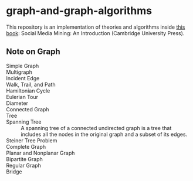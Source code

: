 # graph-and-graph-algorithms

This repository is an implementation of theories and algorithms inside [this book](https://www.cambridge.org/core/books/social-media-mining/D1050E05E04E082BF2AED1E8D4BB8656): Social Media Mining: An Introduction (Cambridge University Press). 

## Note on Graph

<dl>
  <dt>Simple Graph</dt>
  <dd></dd>

  <dt>Multigraph</dt>
  <dd></dd>

  <dt>Incident Edge</dt>
  <dd></dd>

  <dt>Walk, Trail, and Path</dt>
  <dd></dd>

  <dt>Hamiltonian Cycle</dt>
  <dd></dd>

  <dt>Eulerian Tour</dt>
  <dd></dd>

  <dt>Diameter</dt>
  <dd></dd>

  <dt>Connected Graph</dt>
  <dd></dd>

  <dt>Tree</dt>
  <dd></dd>

  <dt>Spanning Tree</dt>
  <dd>A spanning tree of a connected undirected graph is a tree that includes all the nodes in the original graph and a subset of its edges.</dd>

  <dt>Steiner Tree Problem</dt>
  <dd></dd>

  <dt>Complete Graph</dt>
  <dd></dd>

  <dt>Planar and Nonplanar Graph</dt>
  <dd></dd>

  <dt>Bipartite Graph</dt>
  <dd></dd>

  <dt>Regular Graph</dt>
  <dd></dd>

  <dt>Bridge</dt>
  <dd></dd>

</dl>
